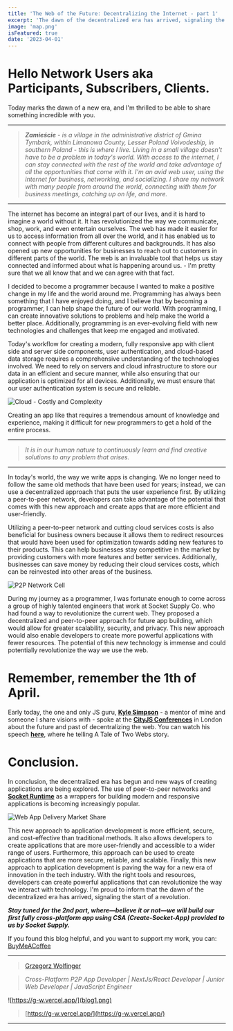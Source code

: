 ```yaml
---
title: 'The Web of the Future: Decentralizing the Internet - part 1'
excerpt: 'The dawn of the decentralized era has arrived, signaling the start of a revolution.'
image: 'map.png'
isFeatured: true
date: '2023-04-01'
---
```


# Hello Network Users aka Participants, Subscribers, Clients.

Today marks the dawn of a new era, and I'm thrilled to be able to share something incredible with you.

---

> _**Zamieście** - is a village in the administrative district of Gmina Tymbark, within Limanowa County, Lesser Poland Voivodeship, in southern Poland - this is where I live.
> Living in a small village doesn't have to be a problem in today's world. With access to the internet, I can stay connected with the rest of the world and take advantage of all the opportunities that come with it. I'm an avid web user, using the internet for business, networking, and socializing. I share my network with many people from around the world, connecting with them for business meetings, catching up on life, and more._

---

The internet has become an integral part of our lives, and it is hard to imagine a world without it. It has revolutionized the way we communicate, shop, work, and even entertain ourselves. The web has made it easier for us to access information from all over the world, and it has enabled us to connect with people from different cultures and backgrounds. It has also opened up new opportunities for businesses to reach out to customers in different parts of the world. The web is an invaluable tool that helps us stay connected and informed about what is happening around us. - I'm pretty sure that we all know that and we can agree with that fact.

I decided to become a programmer because I wanted to make a positive change in my life and the world around me. Programming has always been something that I have enjoyed doing, and I believe that by becoming a programmer, I can help shape the future of our world. With programming, I can create innovative solutions to problems and help make the world a better place. Additionally, programming is an ever-evolving field with new technologies and challenges that keep me engaged and motivated.

Today's workflow for creating a modern, fully responsive app with client side and server side components, user authentication, and cloud-based data storage requires a comprehensive understanding of the technologies involved. We need to rely on servers and cloud infrastructure to store our data in an efficient and secure manner, while also ensuring that our application is optimized for all devices. Additionally, we must ensure that our user authentication system is secure and reliable.

![Cloud - Costly and Complexity](cloud.png)

Creating an app like that requires a tremendous amount of knowledge and experience, making it difficult for new programmers to get a hold of the entire process.

---

> _It is in our human nature to continuously learn and find creative solutions to any problem that arises._

---

In today's world, the way we write apps is changing. We no longer need to follow the same old methods that have been used for years; instead, we can use a decentralized approach that puts the user experience first. By utilizing a peer-to-peer network, developers can take advantage of the potential that comes with this new approach and create apps that are more efficient and user-friendly.

Utilizing a peer-to-peer network and cutting cloud services costs is also beneficial for business owners because it allows them to redirect resources that would have been used for optimization towards adding new features to their products. This can help businesses stay competitive in the market by providing customers with more features and better services. Additionally, businesses can save money by reducing their cloud services costs, which can be reinvested into other areas of the business.

![P2P Network Cell](cell.png)

During my journey as a programmer, I was fortunate enough to come across a group of highly talented engineers that work at Socket Supply Co. who had found a way to revolutionize the current web. They proposed a decentralized and peer-to-peer approach for future app building, which would allow for greater scalability, security, and privacy. This new approach would also enable developers to create more powerful applications with fewer resources. The potential of this new technology is immense and could potentially revolutionize the way we use the web.

# Remember, remember the 1th of April.

Early today, the one and only JS guru, **[Kyle Simpson](https://www.linkedin.com/in/getify/)** - a mentor of mine and someone I share visions with - spoke at the **[CityJS Conferences](https://www.linkedin.com/company/cityjs-conferences/)** in London about the future and past of decentralizing the web. You can watch his speech **[here](https://www.youtube.com/watch?v=RdiXuoMPtUA&t=25014s)**, where he telling A Tale of Two Webs story.

# Conclusion.

In conclusion, the decentralized era has begun and new ways of creating applications are being explored. The use of peer-to-peer networks and **[Socket Runtime](https://sockets.sh/)** as a wrappers for building modern and responsive applications is becoming increasingly popular.

![Web App Delivery Market Share ](graph.png)

This new approach to application development is more efficient, secure, and cost-effective than traditional methods. It also allows developers to create applications that are more user-friendly and accessible to a wider range of users. Furthermore, this approach can be used to create applications that are more secure, reliable, and scalable. Finally, this new approach to application development is paving the way for a new era of innovation in the tech industry. With the right tools and resources, developers can create powerful applications that can revolutionize the way we interact with technology.
I'm proud to inform that the dawn of the decentralized era has arrived, signaling the start of a revolution.

**_Stay tuned for the 2nd part, where—believe it or not—we will build our first fully cross-platform app using CSA (Create-Socket-App) provided to us by Socket Supply._**

If you found this blog helpful, and you want to support my work, you can:
[BuyMeACoffee](https://www.buymeacoffee.com/grzegorzwolfinger)

---

> [Grzegorz Wolfinger](https://www.linkedin.com/in/grzegorz-wolfinger-b88856229/)

> _Cross-Platform P2P App Developer | NextJs/React Developer | Junior Web Developer | JavaScript Engineer_

![https://g-w.vercel.app/](blog1.png)

> [https://g-w.vercel.app/](https://g-w.vercel.app/)

---
